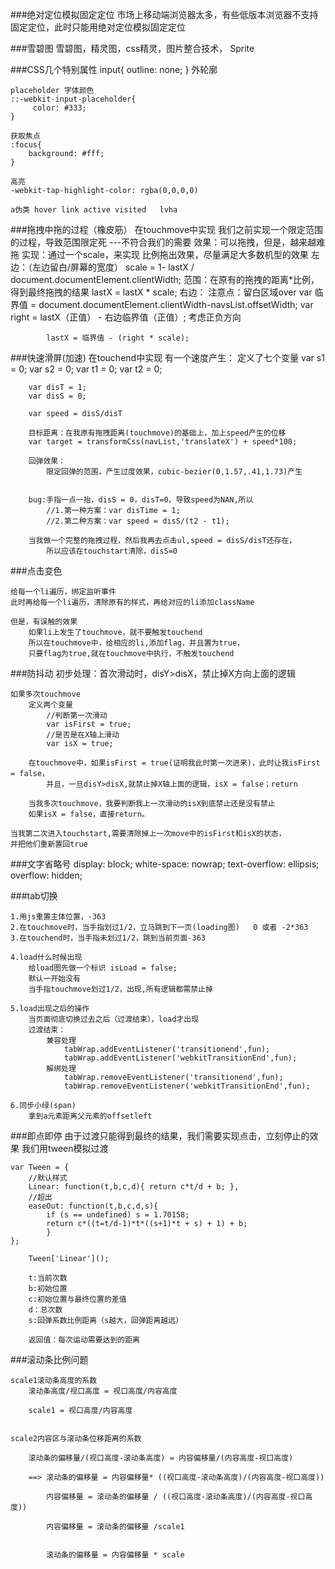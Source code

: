 ###绝对定位模拟固定定位
	市场上移动端浏览器太多，有些低版本浏览器不支持固定定位，此时只能用绝对定位模拟固定定位
	
###雪碧图
		雪碧图，精灵图，css精灵，图片整合技术， Sprite
		
###CSS几个特别属性
	input{
	    outline: none;
	}   外轮廓
	
	placeholder 字体颜色
	::-webkit-input-placeholder{
	     color: #333;
	}
	
	获取焦点
	:focus{
	    background: #fff;
	}
	
	高亮
	-webkit-tap-highlight-color: rgba(0,0,0,0)		
	
	a伪类 hover link active visited   lvha
	
	
###拖拽中拖的过程（橡皮筋）
	在touchmove中实现
	我们之前实现一个限定范围的过程，导致范围限定死 ---不符合我们的需要
	效果：可以拖拽，但是，越来越难拖
	实现：通过一个scale，来实现
		比例拖出效果，尽量满足大多数机型的效果
		左边：（左边留白/屏幕的宽度）
			scale = 1- lastX / document.documentElement.clientWidth;
			范围：在原有的拖拽的距离*比例，得到最终拖拽的结果
			lastX = lastX * scale;
		右边：
			注意点：留白区域over
			var 临界值 = document.documentElement.clientWidth-navsList.offsetWidth;
			var right = lastX（正值） - 右边临界值（正值）;
				  考虑正负方向
				  
			lastX = 临界值 - (right * scale);

###快速滑屏(加速)
	在touchend中实现
	有一个速度产生：
		定义了七个变量
		var s1 = 0;
		var s2 = 0;
		var t1 = 0;
		var t2 = 0;
			
		var disT = 1;
		var disS = 0;
	
		var speed = disS/disT
	
		目标距离：在我原有拖拽距离(touchmove)的基础上，加上speed产生的位移
		var target = transformCss(navList,'translateX') + speed*100;
		
		回弹效果：
			限定回弹的范围，产生过度效果，cubic-bezier(0,1.57,.41,1.73)产生
		
	
		bug:手指一点一抬，disS = 0，disT=0，导致speed为NAN,所以
			//1.第一种方案：var disTime = 1;
			//2.第二种方案：var speed = disS/(t2 - t1);
			
		当我做一个完整的拖拽过程，然后我再去点击ul,speed = disS/disT还存在，
			所以应该在touchstart清除，disS=0
	
	
	
	
	
###点击变色
	
	给每一个li遍历，绑定监听事件
	此时再给每一个li遍历，清除原有的样式，再给对应的li添加className
	
	但是，有误触的效果
		如果li上发生了touchmove，就不要触发touchend
		所以在touchmove中，给相应的li,添加flag，并且置为true，
		只要flag为true,就在touchmove中执行，不触发touchend

###防抖动
	初步处理：首次滑动时，disY>disX，禁止掉X方向上面的逻辑
	
	如果多次touchmove
		定义两个变量
			//判断第一次滑动
			var isFirst = true;
			//是否是在X轴上滑动
			var isX = true;	
	
		在touchmove中，如果isFirst = true(证明我此时第一次进来)，此时让我isFirst = false，
			并且，一旦disY>disX,就禁止掉X轴上面的逻辑，isX = false；return
			
		当我多次touchmove，我要判断我上一次滑动的isX到底禁止还是没有禁止
		如果isX = false，直接return。
	
	当我第二次进入touchstart,需要清除掉上一次move中的isFirst和isX的状态，
	并把他们重新置回true
	
###文字省略号
	display: block;
    white-space: nowrap;
    text-overflow: ellipsis;
    overflow: hidden;	
	
###tab切换
		
	1.用js重置主体位置，-363
	2.在touchmove时，当手指划过1/2，立马跳到下一页(loading图)   0 或者 -2*363
	3.在touchend时，当手指未划过1/2，跳到当前页面-363
	
	4.load什么时候出现
		给load图先做一个标识 isLoad = false;
		默认一开始没有
		当手指touchmove划过1/2，出现,所有逻辑都需禁止掉
		
    5.load出现之后的操作
    	当页面彻底切换过去之后（过渡结束），load才出现
    	过渡结束：
    		兼容处理
    			tabWrap.addEventListener('transitionend',fun);
				tabWrap.addEventListener('webkitTransitionEnd',fun);
    		解绑处理
				tabWrap.removeEventListener('transitionend',fun);
				tabWrap.removeEventListener('webkitTransitionEnd',fun);
		
	6.同步小绿(span)
		拿到a元素距离父元素的offsetleft







###即点即停
	由于过渡只能得到最终的结果，我们需要实现点击，立刻停止的效果
	我们用tween模拟过渡
	
	var Tween = {
		//默认样式
		Linear: function(t,b,c,d){ return c*t/d + b; },
		//超出
		easeOut: function(t,b,c,d,s){
            if (s == undefined) s = 1.70158;
            return c*((t=t/d-1)*t*((s+1)*t + s) + 1) + b;
        	}			
	};
		
		Tween['Linear']();

		t:当前次数
		b:初始位置
		c:初始位置与最终位置的差值
		d：总次数
		s:回弹系数比例距离（s越大，回弹距离越远）
		
		返回值：每次运动需要达到的距离

###滚动条比例问题
	
	scale1滚动条高度的系数
		滚动条高度/视口高度 = 视口高度/内容高度
	
		scale1 = 视口高度/内容高度


	scale2内容区与滚动条位移距离的系数

		滚动条的偏移量/(视口高度-滚动条高度) = 内容偏移量/(内容高度-视口高度)
	
		==> 滚动条的偏移量 = 内容偏移量* ((视口高度-滚动条高度)/(内容高度-视口高度))
		
			内容偏移量 = 滚动条的偏移量 / ((视口高度-滚动条高度)/(内容高度-视口高度))
		
			内容偏移量 = 滚动条的偏移量 /scale1


			滚动条的偏移量 = 内容偏移量 * scale

